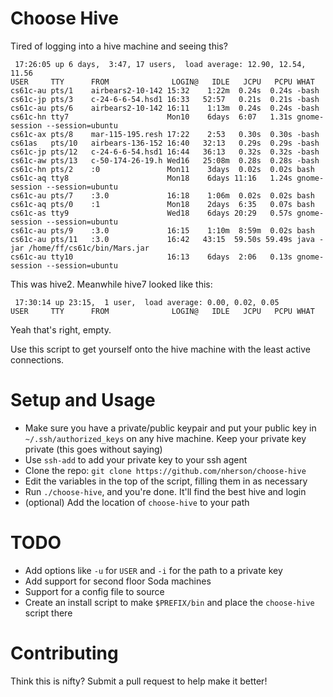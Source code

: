 Choose Hive
===========

Tired of logging into a hive machine and seeing this?

```
 17:26:05 up 6 days,  3:47, 17 users,  load average: 12.90, 12.54, 11.56
USER     TTY      FROM              LOGIN@   IDLE   JCPU   PCPU WHAT
cs61c-au pts/1    airbears2-10-142 15:32    1:22m  0.24s  0.24s -bash
cs61c-jp pts/3    c-24-6-6-54.hsd1 16:33   52:57   0.21s  0.21s -bash
cs61c-au pts/6    airbears2-10-142 16:11    1:13m  0.24s  0.24s -bash
cs61c-hn tty7                      Mon10    6days  6:07   1.31s gnome-session --session=ubuntu
cs61c-ax pts/8    mar-115-195.resh 17:22    2:53   0.30s  0.30s -bash
cs61as   pts/10   airbears-136-152 16:40   32:13   0.29s  0.29s -bash
cs61c-jp pts/12   c-24-6-6-54.hsd1 16:44   36:13   0.32s  0.32s -bash
cs61c-aw pts/13   c-50-174-26-19.h Wed16   25:08m  0.28s  0.28s -bash
cs61c-hn pts/2    :0               Mon11    3days  0.02s  0.02s bash
cs61c-aq tty8                      Mon18    6days 11:16   1.24s gnome-session --session=ubuntu
cs61c-au pts/7    :3.0             16:18    1:06m  0.02s  0.02s bash
cs61c-aq pts/0    :1               Mon18    2days  6:35   0.07s bash
cs61c-as tty9                      Wed18    6days 20:29   0.57s gnome-session --session=ubuntu
cs61c-au pts/9    :3.0             16:15    1:10m  8:59m  0.02s bash
cs61c-au pts/11   :3.0             16:42   43:15  59.50s 59.49s java -jar /home/ff/cs61c/bin/Mars.jar
cs61c-au tty10                     16:13    6days  2:06   0.13s gnome-session --session=ubuntu
```

This was hive2.  Meanwhile hive7 looked like this:

```
 17:30:14 up 23:15,  1 user,  load average: 0.00, 0.02, 0.05
USER     TTY      FROM              LOGIN@   IDLE   JCPU   PCPU WHAT
```

Yeah that's right, empty.

Use this script to get yourself onto the hive machine with the least active connections.


Setup and Usage
=====

* Make sure you have a private/public keypair and put your public key in `~/.ssh/authorized_keys` on any hive machine. Keep your private key private (this goes without saying)
* Use `ssh-add` to add your private key to your ssh agent
* Clone the repo: `git clone https://github.com/nherson/choose-hive`
* Edit the variables in the top of the script, filling them in as necessary
* Run `./choose-hive`, and you're done. It'll find the best hive and login
* (optional) Add the location of `choose-hive` to your path


TODO
=====
* Add options like `-u` for `USER` and `-i` for the path to a private key
* Add support for second floor Soda machines
* Support for a config file to source
* Create an install script to make `$PREFIX/bin` and place the `choose-hive` script there

Contributing
=======
Think this is nifty? Submit a pull request to help make it better!
